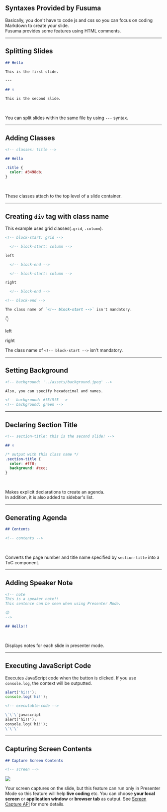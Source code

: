 <!-- section-title: Syntax Provided by Fusuma -->

## Syntaxes Provided by Fusuma

Basically, you don't have to code js and css so you can focus on coding Markdown to create your slide.  
Fusuma provides some features using HTML comments.

---

## Splitting Slides

```markdown
## Hello

This is the first slide.

---

## ✌️

This is the second slide.
```

<br />

You can split slides within the same file by using `---` syntax.

---

## Adding Classes

```markdown
<!-- classes: title -->

## Hello
```

```css
.title {
  color: #3498db;
}
```

<br />

These classes attach to the top level of a slide container.

---

## Creating `div` tag with class name

This example uses grid classes(`.grid`, `.column`).

```md
<!-- block-start: grid -->

  <!-- block-start: column -->

left

  <!-- block-end -->

  <!-- block-start: column -->

right

  <!-- block-end -->

<!-- block-end -->

The class name of `<!-- block-start -->` isn't mandatory.
```

👇

<!-- block-start: grid -->

<!-- block-start: column -->

left

<!-- block-end -->

<!-- block-start: column -->

right

<!-- block-end -->

<!-- block-end -->

The class name of `<!-- block-start -->` isn't mandatory.

---

## Setting Background

<!-- background: '../assets/background.jpeg' -->

```md
<!-- background: '../assets/background.jpeg' -->

Also, you can specify hexadecimal and names.

<!-- background: #f5f5f5 -->
<!-- background: green -->
```

---

## Declaring Section Title

```md
<!-- section-title: this is the second slide! -->

## ✌️
```

```css
/* output with this class name */
.section-title {
  color: #ff0;
  background: #ccc;
}
```

<br />

Makes explicit declarations to create an agenda.  
In addition, it is also added to sidebar's list.

---

## Generating Agenda

```md
## Contents

<!-- contents -->
```

<br />

Converts the page number and title name specified by `section-title` into a ToC component.

---

## Adding Speaker Note

```md
<!-- note
This is a speaker note!!
This sentence can be seen when using Presenter Mode.

😍
-->

## Hello!!
```

<br />

Displays notes for each slide in presenter mode.

---

## Executing JavaScript Code

Executes JavaScript code when the button is clicked. If you use `console.log`, the context will be outputted.

<!-- executable-code -->

```javascript
alert('hi!!');
console.log('hi!');
```

```md
<!-- executable-code -->

\`\`\`javascript
alert('hi!!');
console.log('hi!');
\`\`\`
```

---

## Capturing Screen Contents

<!-- block-start: grid -->

<!-- block-start: column -->

```md
## Capture Screen Contents

<!-- screen -->
```

<img src="../../../site/docs/assets/slide-syntax-screen.png" className="capture-screen-image" />

<!-- block-end -->

<!-- block-start: column -->

Your screen captures on the slide, but this feature can run only in Presenter Mode so this feature will help **live coding** etc. You can choose **your local screen** or **application window** or **browser tab** as output. See [Screen Capture API](https://developer.mozilla.org/en-US/docs/Web/API/Screen_Capture_API/Using_Screen_Capture) for more details.

<!-- block-end -->
<!-- block-end -->
